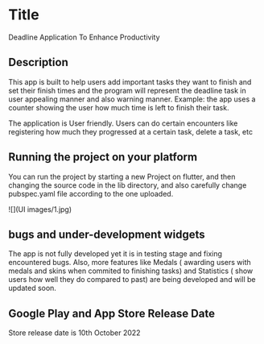 # Title

Deadline Application To Enhance Productivity

## Description

This app is built to help users add important tasks they want to finish and set their finish times and the program will represent the deadline task in user appealing manner and also warning manner.
Example: the app uses a counter showing the user how much time is left to finish their task. 

The application is User friendly.
Users can do certain encounters like registering how much they progressed at a certain task, delete a task, etc 

## Running the project on your platform
You can run the project by starting a new Project on flutter, and then changing the source code in the lib directory, and also carefully change pubspec.yaml file according to the one uploaded.


![](UI images/1.jpg)


## bugs and under-development widgets
The app is not fully developed yet it is in testing stage and fixing encountered bugs. Also, more features like Medals ( awarding users with medals and skins when commited to finishing tasks) and Statistics ( show users how well they do compared to past) are being developed and will be updated soon.

## Google Play and App Store Release Date
Store release date is 10th October 2022
